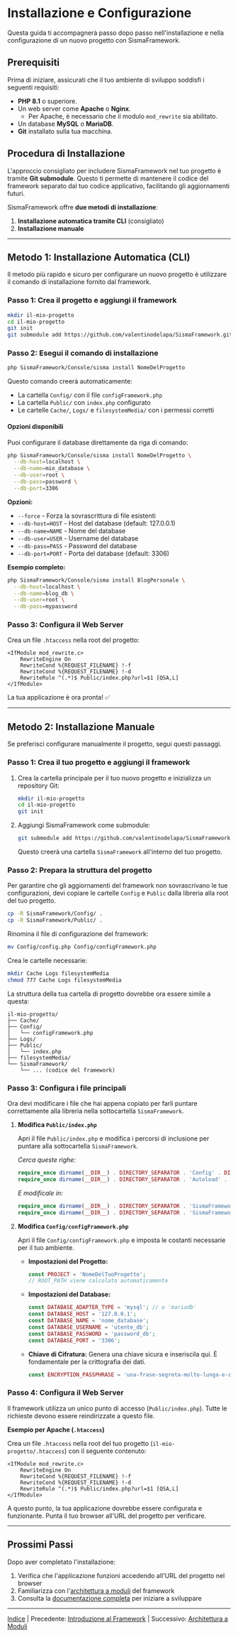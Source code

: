 # Installazione e Configurazione

Questa guida ti accompagnerà passo dopo passo nell'installazione e nella configurazione di un nuovo progetto con SismaFramework.

## Prerequisiti

Prima di iniziare, assicurati che il tuo ambiente di sviluppo soddisfi i seguenti requisiti:

* **PHP 8.1** o superiore.
* Un web server come **Apache** o **Nginx**.
  * Per Apache, è necessario che il modulo `mod_rewrite` sia abilitato.
* Un database **MySQL** o **MariaDB**.
* **Git** installato sulla tua macchina.

## Procedura di Installazione

L'approccio consigliato per includere SismaFramework nel tuo progetto è tramite **Git submodule**. Questo ti permette di mantenere il codice del framework separato dal tuo codice applicativo, facilitando gli aggiornamenti futuri.

SismaFramework offre **due metodi di installazione**:

1. **Installazione automatica tramite CLI** (consigliato)
2. **Installazione manuale**

---

## Metodo 1: Installazione Automatica (CLI)

Il metodo più rapido e sicuro per configurare un nuovo progetto è utilizzare il comando di installazione fornito dal framework.

### Passo 1: Crea il progetto e aggiungi il framework

```bash
mkdir il-mio-progetto
cd il-mio-progetto
git init
git submodule add https://github.com/valentinodelapa/SismaFramework.git
```

### Passo 2: Esegui il comando di installazione

```bash
php SismaFramework/Console/sisma install NomeDelProgetto
```

Questo comando creerà automaticamente:
- La cartella `Config/` con il file `configFramework.php`
- La cartella `Public/` con `index.php` configurato
- Le cartelle `Cache/`, `Logs/` e `filesystemMedia/` con i permessi corretti

#### Opzioni disponibili

Puoi configurare il database direttamente da riga di comando:

```bash
php SismaFramework/Console/sisma install NomeDelProgetto \
  --db-host=localhost \
  --db-name=mio_database \
  --db-user=root \
  --db-pass=password \
  --db-port=3306
```

**Opzioni:**
- `--force` - Forza la sovrascrittura di file esistenti
- `--db-host=HOST` - Host del database (default: 127.0.0.1)
- `--db-name=NAME` - Nome del database
- `--db-user=USER` - Username del database
- `--db-pass=PASS` - Password del database
- `--db-port=PORT` - Porta del database (default: 3306)

**Esempio completo:**

```bash
php SismaFramework/Console/sisma install BlogPersonale \
  --db-host=localhost \
  --db-name=blog_db \
  --db-user=root \
  --db-pass=mypassword
```

### Passo 3: Configura il Web Server

Crea un file `.htaccess` nella root del progetto:

```apacheconf
<IfModule mod_rewrite.c>
    RewriteEngine On
    RewriteCond %{REQUEST_FILENAME} !-f
    RewriteCond %{REQUEST_FILENAME} !-d
    RewriteRule ^(.*)$ Public/index.php?url=$1 [QSA,L]
</IfModule>
```

La tua applicazione è ora pronta! ✅

---

## Metodo 2: Installazione Manuale

Se preferisci configurare manualmente il progetto, segui questi passaggi.

### Passo 1: Crea il tuo progetto e aggiungi il framework

1. Crea la cartella principale per il tuo nuovo progetto e inizializza un repository Git:

   ```bash
   mkdir il-mio-progetto
   cd il-mio-progetto
   git init
   ```

2. Aggiungi SismaFramework come submodule:

   ```bash
   git submodule add https://github.com/valentinodelapa/SismaFramework.git
   ```

   Questo creerà una cartella `SismaFramework` all'interno del tuo progetto.

### Passo 2: Prepara la struttura del progetto

Per garantire che gli aggiornamenti del framework non sovrascrivano le tue configurazioni, devi copiare le cartelle `Config` e `Public` dalla libreria alla root del tuo progetto.

```bash
cp -R SismaFramework/Config/ .
cp -R SismaFramework/Public/ .
```

Rinomina il file di configurazione del framework:

```bash
mv Config/config.php Config/configFramework.php
```

Crea le cartelle necessarie:

```bash
mkdir Cache Logs filesystemMedia
chmod 777 Cache Logs filesystemMedia
```

La struttura della tua cartella di progetto dovrebbe ora essere simile a questa:

```
il-mio-progetto/
├── Cache/
├── Config/
│   └── configFramework.php
├── Logs/
├── Public/
│   └── index.php
├── filesystemMedia/
└── SismaFramework/
    └── ... (codice del framework)
```

### Passo 3: Configura i file principali

Ora devi modificare i file che hai appena copiato per farli puntare correttamente alla libreria nella sottocartella `SismaFramework`.

1. **Modifica `Public/index.php`**

   Apri il file `Public/index.php` e modifica i percorsi di inclusione per puntare alla sottocartella `SismaFramework`.

   _Cerca queste righe:_

   ```php
   require_once dirname(__DIR__) . DIRECTORY_SEPARATOR . 'Config' . DIRECTORY_SEPARATOR . 'config.php';
   require_once dirname(__DIR__) . DIRECTORY_SEPARATOR . 'Autoload' . DIRECTORY_SEPARATOR . 'autoload.php';
   ```

   _E modificale in:_

   ```php
   require_once dirname(__DIR__) . DIRECTORY_SEPARATOR . 'SismaFramework' . DIRECTORY_SEPARATOR . 'Config' . DIRECTORY_SEPARATOR . 'config.php';
   require_once dirname(__DIR__) . DIRECTORY_SEPARATOR . 'SismaFramework' . DIRECTORY_SEPARATOR . 'Autoload' . DIRECTORY_SEPARATOR . 'autoload.php';
   ```

2. **Modifica `Config/configFramework.php`**

   Apri il file `Config/configFramework.php` e imposta le costanti necessarie per il tuo ambiente.

   * **Impostazioni del Progetto:**

     ```php
     const PROJECT = 'NomeDelTuoProgetto';
     // ROOT_PATH viene calcolato automaticamente
     ```

   * **Impostazioni del Database:**

     ```php
     const DATABASE_ADAPTER_TYPE = 'mysql'; // o 'mariadb'
     const DATABASE_HOST = '127.0.0.1';
     const DATABASE_NAME = 'nome_database';
     const DATABASE_USERNAME = 'utente_db';
     const DATABASE_PASSWORD = 'password_db';
     const DATABASE_PORT = '3306';
     ```

   * **Chiave di Cifratura:** Genera una chiave sicura e inseriscila qui. È fondamentale per la crittografia dei dati.

     ```php
     const ENCRYPTION_PASSPHRASE = 'una-frase-segreta-molto-lunga-e-casuale';
     ```

### Passo 4: Configura il Web Server

Il framework utilizza un unico punto di accesso (`Public/index.php`). Tutte le richieste devono essere reindirizzate a questo file.

**Esempio per Apache (`.htaccess`)**

Crea un file `.htaccess` nella root del tuo progetto (`il-mio-progetto/.htaccess`) con il seguente contenuto:

```apacheconf
<IfModule mod_rewrite.c>
    RewriteEngine On
    RewriteCond %{REQUEST_FILENAME} !-f
    RewriteCond %{REQUEST_FILENAME} !-d
    RewriteRule ^(.*)$ Public/index.php?url=$1 [QSA,L]
</IfModule>
```

A questo punto, la tua applicazione dovrebbe essere configurata e funzionante. Punta il tuo browser all'URL del progetto per verificare.

---

## Prossimi Passi

Dopo aver completato l'installazione:

1. Verifica che l'applicazione funzioni accedendo all'URL del progetto nel browser
2. Familiarizza con l'[architettura a moduli](module-architecture.md) del framework
3. Consulta la [documentazione completa](index.md) per iniziare a sviluppare

***

[Indice](index.md) | Precedente: [Introduzione al Framework](overview.md) | Successivo: [Architettura a Moduli](module-architecture.md)
